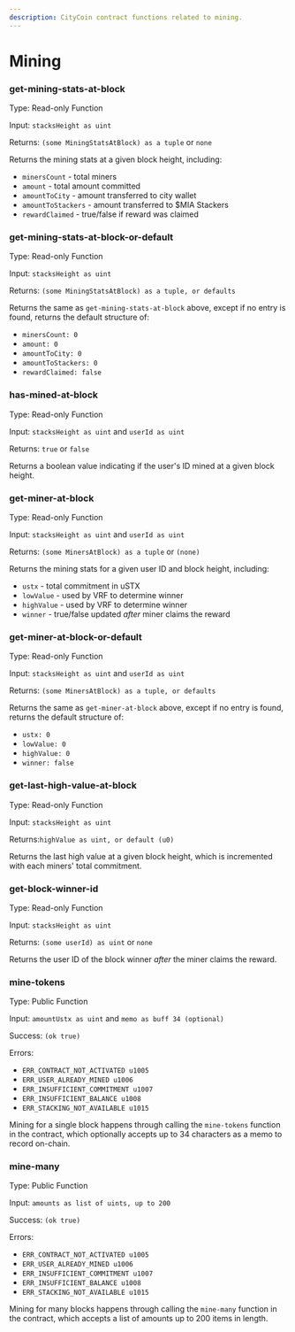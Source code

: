 ```yaml
---
description: CityCoin contract functions related to mining.
---
```


# Mining

### get-mining-stats-at-block

Type: Read-only Function

Input: `stacksHeight as uint`

Returns: `(some MiningStatsAtBlock) as a tuple` or `none`

Returns the mining stats at a given block height, including:

* `minersCount` -  total miners
* `amount` -  total amount committed
* `amountToCity` - amount transferred to city wallet
* `amountToStackers` - amount transferred to $MIA Stackers
* `rewardClaimed` - true/false if reward was claimed

### get-mining-stats-at-block-or-default

Type: Read-only Function

Input: `stacksHeight as uint`

Returns: `(some MiningStatsAtBlock) as a tuple, or defaults`

Returns the same as `get-mining-stats-at-block` above, except if no entry is found, returns the default structure of:

* `minersCount: 0`
* `amount: 0`
* `amountToCity: 0`
* `amountToStackers: 0`
* `rewardClaimed: false`

### has-mined-at-block

Type: Read-only Function

Input: `stacksHeight as uint` and `userId as uint`

Returns: `true` or `false`

Returns a boolean value indicating if the user's ID mined at a given block height.

### get-miner-at-block

Type: Read-only Function

Input: `stacksHeight as uint` and `userId as uint`

Returns: `(some MinersAtBlock) as a tuple` or `(none)`

Returns the mining stats for a given user ID and block height, including:

* `ustx` - total commitment in uSTX
* `lowValue` - used by VRF to determine winner
* `highValue` - used by VRF to determine winner
* `winner` - true/false updated _after_ miner claims the reward

### get-miner-at-block-or-default

Type: Read-only Function

Input: `stacksHeight as uint` and `userId as uint`

Returns: `(some MinersAtBlock) as a tuple, or defaults`

Returns the same as `get-miner-at-block` above, except if no entry is found, returns the default structure of:

* `ustx: 0`
* `lowValue: 0`
* `highValue: 0`
* `winner: false`

### get-last-high-value-at-block

Type: Read-only Function

Input: `stacksHeight as uint`

Returns:`highValue as uint, or default (u0)`

Returns the last high value at a given block height, which is incremented with each miners' total commitment.

### get-block-winner-id

Type: Read-only Function

Input: `stacksHeight as uint`

Returns:  `(some userId) as uint` or `none`

Returns the user ID of the block winner _after_ the  miner claims the reward.

### mine-tokens

Type: Public Function

Input: `amountUstx as uint` and `memo as buff 34 (optional)`

Success: `(ok true)`

Errors:

* `ERR_CONTRACT_NOT_ACTIVATED u1005`
* `ERR_USER_ALREADY_MINED u1006`
* `ERR_INSUFFICIENT_COMMITMENT u1007`
* `ERR_INSUFFICIENT_BALANCE u1008`
* `ERR_STACKING_NOT_AVAILABLE u1015`

Mining for a single block happens through calling the `mine-tokens` function in the contract, which optionally accepts up to 34 characters as a memo to record on-chain.

### mine-many

Type: Public Function

Input: `amounts as list of uints, up to 200`

Success: `(ok true)`

Errors:

* `ERR_CONTRACT_NOT_ACTIVATED u1005`
* `ERR_USER_ALREADY_MINED u1006`
* `ERR_INSUFFICIENT_COMMITMENT u1007`
* `ERR_INSUFFICIENT_BALANCE u1008`
* `ERR_STACKING_NOT_AVAILABLE u1015`

Mining for many blocks happens through calling the `mine-many` function in the contract, which accepts a list of amounts up to 200 items in length.
